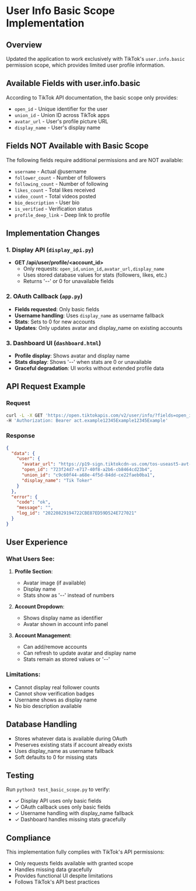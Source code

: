 # User Info Basic Scope Implementation

## Overview
Updated the application to work exclusively with TikTok's `user.info.basic` permission scope, which provides limited user profile information.

## Available Fields with user.info.basic
According to TikTok API documentation, the basic scope only provides:
- `open_id` - Unique identifier for the user
- `union_id` - Union ID across TikTok apps
- `avatar_url` - User's profile picture URL
- `display_name` - User's display name

## Fields NOT Available with Basic Scope
The following fields require additional permissions and are NOT available:
- `username` - Actual @username
- `follower_count` - Number of followers
- `following_count` - Number of following
- `likes_count` - Total likes received
- `video_count` - Total videos posted
- `bio_description` - User bio
- `is_verified` - Verification status
- `profile_deep_link` - Deep link to profile

## Implementation Changes

### 1. Display API (`display_api.py`)
- **GET /api/user/profile/<account_id>**
  - Only requests: `open_id,union_id,avatar_url,display_name`
  - Uses stored database values for stats (followers, likes, etc.)
  - Returns '--' or 0 for unavailable fields

### 2. OAuth Callback (`app.py`)
- **Fields requested**: Only basic fields
- **Username handling**: Uses `display_name` as username fallback
- **Stats**: Sets to 0 for new accounts
- **Updates**: Only updates avatar and display_name on existing accounts

### 3. Dashboard UI (`dashboard.html`)
- **Profile display**: Shows avatar and display name
- **Stats display**: Shows '--' when stats are 0 or unavailable
- **Graceful degradation**: UI works without extended profile data

## API Request Example

### Request
```bash
curl -L -X GET 'https://open.tiktokapis.com/v2/user/info/?fields=open_id,union_id,avatar_url,display_name' \
-H 'Authorization: Bearer act.example12345Example12345Example'
```

### Response
```json
{
  "data": {
    "user": {
      "avatar_url": "https://p19-sign.tiktokcdn-us.com/tos-useast5-avt-0068-tx/example.jpeg",
      "open_id": "723f24d7-e717-40f8-a2b6-cb8464cd23b4",
      "union_id": "c9c60f44-a68e-4f5d-84dd-ce22faeb0ba1",
      "display_name": "Tik Toker"
    }
  },
  "error": {
    "code": "ok",
    "message": "",
    "log_id": "20220829194722CBE87ED59D524E727021"
  }
}
```

## User Experience

### What Users See:
1. **Profile Section**: 
   - Avatar image (if available)
   - Display name
   - Stats show as '--' instead of numbers

2. **Account Dropdown**:
   - Shows display name as identifier
   - Avatar shown in account info panel

3. **Account Management**:
   - Can add/remove accounts
   - Can refresh to update avatar and display name
   - Stats remain as stored values or '--'

### Limitations:
- Cannot display real follower counts
- Cannot show verification badges
- Username shows as display name
- No bio description available

## Database Handling
- Stores whatever data is available during OAuth
- Preserves existing stats if account already exists
- Uses display_name as username fallback
- Soft defaults to 0 for missing stats

## Testing
Run `python3 test_basic_scope.py` to verify:
- ✓ Display API uses only basic fields
- ✓ OAuth callback uses only basic fields  
- ✓ Username handling with display_name fallback
- ✓ Dashboard handles missing stats gracefully

## Compliance
This implementation fully complies with TikTok's API permissions:
- Only requests fields available with granted scope
- Handles missing data gracefully
- Provides functional UI despite limitations
- Follows TikTok's API best practices